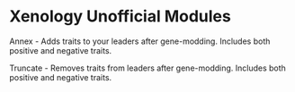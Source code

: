 # Xenology Unofficial Modules
Annex - Adds traits to your leaders after gene-modding. Includes both positive and negative traits.

Truncate - Removes traits from leaders after gene-modding. Includes both positive and negative traits.
